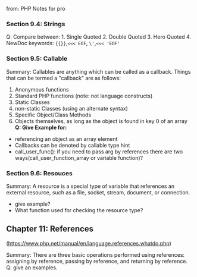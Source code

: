 from: PHP Notes for pro

### Section 9.4: Strings

Q: Compare between:
    1. Single Quoted    2. Double Quoted    3. Hero Quoted  4. NewDoc
    keywords: `{{}}`,`<<< EOF`, `\'`,`<<< 'EOF'`

### Section 9.5: Callable

Summary: Callables are anything which can be called as a callback.
Things that can be termed a "callback" are as follows:

1. Anonymous functions
2. Standard PHP functions (note: not language constructs)
3. Static Classes
4. non-static Classes (using an alternate syntax)
5. Specific Object/Class Methods
6. Objects themselves, as long as the object is found in key 0 of an array
**Q: Give Example for:**
- referencing an object as an array element
- Callbacks can be denoted by callable type hint
- call_user_func(): if you need to pass arg by references there are two ways(call_user_function_array or variable function)?

### Section 9.6: Resouces

Summary: A resource is a special type of variable that references an external resource, such as a file, socket, stream, document, or connection.
- give example?
- What function used for checking the resource type?

## Chapter 11: References
(https://www.php.net/manual/en/language.references.whatdo.php)

Summary: There are three basic operations performed using references: assigning by reference, passing by reference, and returning by reference.
Q: give an examples.

